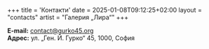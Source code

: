 +++
title = 'Контакти'
date = 2025-01-08T09:12:25+02:00
layout = "contacts"
artist = "Галерия „Лира“"
+++

**E-mail:** [contact@gurko45.org](mailto:contact@gurko45.org)</br>
**Адрес:** ул. „Ген. Й. Гурко“ 45, 1000, София</br>

